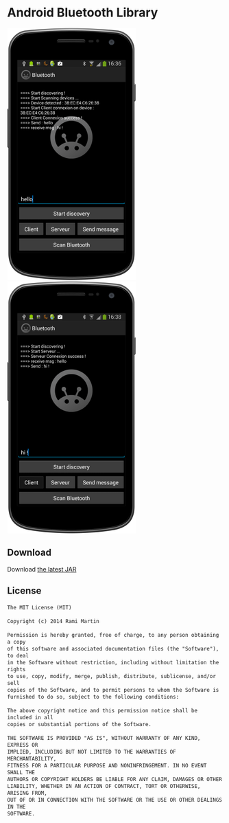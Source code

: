 Android Bluetooth Library
=====================

![ScreenShot](nexus_client.png)![ScreenShot](nexus_server.png)


Download
--------

Download [the latest JAR][2]

License
-------

    The MIT License (MIT)

    Copyright (c) 2014 Rami Martin

    Permission is hereby granted, free of charge, to any person obtaining a copy
    of this software and associated documentation files (the "Software"), to deal
    in the Software without restriction, including without limitation the rights
    to use, copy, modify, merge, publish, distribute, sublicense, and/or sell
    copies of the Software, and to permit persons to whom the Software is
    furnished to do so, subject to the following conditions:

    The above copyright notice and this permission notice shall be included in all
    copies or substantial portions of the Software.

    THE SOFTWARE IS PROVIDED "AS IS", WITHOUT WARRANTY OF ANY KIND, EXPRESS OR
    IMPLIED, INCLUDING BUT NOT LIMITED TO THE WARRANTIES OF MERCHANTABILITY,
    FITNESS FOR A PARTICULAR PURPOSE AND NONINFRINGEMENT. IN NO EVENT SHALL THE
    AUTHORS OR COPYRIGHT HOLDERS BE LIABLE FOR ANY CLAIM, DAMAGES OR OTHER
    LIABILITY, WHETHER IN AN ACTION OF CONTRACT, TORT OR OTHERWISE, ARISING FROM,
    OUT OF OR IN CONNECTION WITH THE SOFTWARE OR THE USE OR OTHER DEALINGS IN THE
    SOFTWARE.

[2]: https://github.com/arissa34/Bluetooth-Library/blob/master/Bluetooth/Bluetooth_lib/jar/Bluetooth_library_v1.0.0.jar
